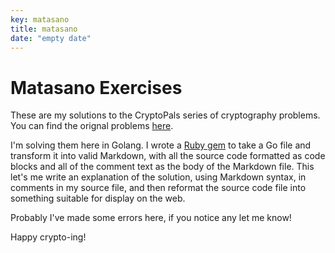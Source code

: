 ```yaml
---
key: matasano
title: matasano
date: "empty date"
---
```


# Matasano Exercises

These are my solutions to the CryptoPals series of cryptography problems.
You can find the orignal problems [here](http://cryptopals.com/).

I'm solving them here in Golang. I wrote a [Ruby
gem](https://github.com/aliceriot/mark_set_go) to take a Go file and
transform it into valid Markdown, with all the source code formatted as
code blocks and all of the comment text as the body of the Markdown file.
This let's me write an explanation of the solution, using Markdown syntax,
in comments in my source file, and then reformat the source code file into
something suitable for display on the web.

Probably I've made some errors here, if you notice any let me know!

Happy crypto-ing!
